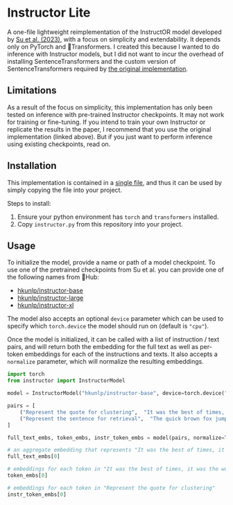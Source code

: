 # Instructor Lite
A one-file lightweight reimplementation of the InstructOR model developed by [Su et al. (2023)](https://arxiv.org/abs/2212.09741), with a focus on simplicity and extendability. It depends only on PyTorch and 🤗Transformers. I created this because I wanted to do inference with Instructor models, but I did not want to incur the overhead of installing SentenceTransformers and the custom version of SentenceTransformers required by [the original implementation](https://github.com/HKUNLP/instructor-embedding).

## Limitations
As a result of the focus on simplicity, this implementation has only been tested on inference with pre-trained Instructor checkpoints. It may not work for training or fine-tuning. If you intend to train your own Instructor or replicate the results in the paper, I recommend that you use the original implementation (linked above). But if you just want to perform inference using existing checkpoints, read on.

## Installation
This implementation is contained in a [single file](./instructor.py), and thus it can be used by simply copying the file into your project. 

Steps to install:

1. Ensure your python environment has `torch` and `transformers` installed.
2. Copy `instructor.py` from this repository into your project.

## Usage
To initialize the model, provide a name or path of a model checkpoint. To use one of the pretrained checkpoints from Su et al. you can provide one of the following names from 🤗Hub:

 - [hkunlp/instructor-base](https://huggingface.co/hkunlp/instructor-base)
 - [hkunlp/instructor-large](https://huggingface.co/hkunlp/instructor-large)
 - [hkunlp/instructor-xl](https://huggingface.co/hkunlp/instructor-xl)

The model also accepts an optional `device` parameter which can be used to specify which `torch.device` the model should run on (default is `"cpu"`).  

Once the model is initialized, it can be called with a list of instruction / text pairs, and will return both the embedding for the full text as well as per-token embeddings for each of the instructions and texts. It also accepts a `normalize` parameter, which will normalize the resulting embeddings.

```python
import torch
from instructor import InstructorModel

model = InstructorModel("hkunlp/instructor-base", device=torch.device("cpu"))

pairs = [
    ("Represent the quote for clustering",  "It was the best of times, it was the worst of times..."),
    ("Represent the sentence for retrieval",  "The quick brown fox jumps over the lazy dog."),
]

full_text_embs, token_embs, instr_token_embs = model(pairs, normalize=True)

# an aggregate embedding that represents "It was the best of times, it was the worst of times..." based on the instruction "Represent the quote for clustering"
full_text_embs[0]

# embeddings for each token in "It was the best of times, it was the worst of times..."
token_embs[0] 

# embeddings for each token in "Represent the quote for clustering"
instr_token_embs[0] 
```
